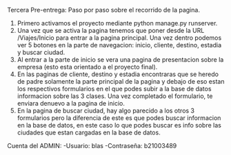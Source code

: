 Tercera Pre-entrega:
Paso por paso sobre el recorrido de la pagina.

1. Primero activamos el proyecto mediante python manage.py runserver.
2. Una vez que se activa la pagina tenemos que poner desde la URL /Viajes/Inicio para entrar a la pagina principal. Una vez dentro podemos ver 5 botones en la parte de navegacion: inicio, cliente, destino, estadia y buscar ciudad.
3. Al entrar a la parte de inicio se vera una pagina de presentacion sobre la empresa (esto esta orientado a el proyecto final).
4. En las paginas de cliente, destino y estadia encontraras que se heredo de padre solamente la parte principal de la pagina y debajo de eso estan los respectivos formularios en el que podes subir a la base de datos informacion sobre las 3 clases. Una vez completado el formulario, te enviara denuevo a la pagina de inicio.
5. En la pagina de buscar ciudad, hay algo parecido a los otros 3 formularios pero la diferencia de este es que podes buscar informacion en la base de datos, en este caso lo que podes buscar es info sobre las ciudades que estan cargadas en la base de datos.

Cuenta del ADMIN:
-Usuario: blas
-Contraseña: b21003489
